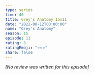 ```yaml
---
type: series
time: 40
title: Grey's Anatomy 15x11
date: "2022-08-12T00:00:00"
name: "Grey's Anatomy"
season: 15
episode: 11
rating: 3
ratingEmoji: "⭐️⭐️⭐️"
share: false
---
```


*[No review was written for this episode]*